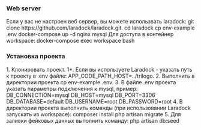 <h3>Web server</h3> 
Eсли у вас не настроен веб сервер, вы можете использвать laradock:
git clone https://github.com/laradock/laradock.git.
cd laradock
cp env-example .env
docker-compose up -d nginx mysql
Для доступа в контейнер workspace:
docker-compose exec workspace bash
<h3>Установка проекта</h3>
1. Клонировать проект.
1*. Если вы используете Laradock - указать путь к проекту в .env файле:
APP_CODE_PATH_HOST=../trilogo.
2. Выполнить в директории проекта cp env-example .env.
3. В файле .env проекта указать параметры подключения к mysql, пример:
DB_CONNECTION=mysql
DB_HOST=mysql
DB_PORT=3306
DB_DATABASE=default
DB_USERNAME=root
DB_PASSWORD=root
4. В директории проекта выполнить команды (при использовании Laradock запускать из workspace):
composer install
php artisan migrate
5. Для заливки фейковых данных выполнить команду:
php artisan db:seed
